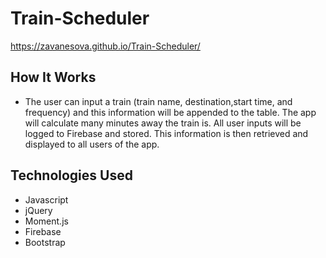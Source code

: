 # Train-Scheduler
https://zavanesova.github.io/Train-Scheduler/

## How It Works
* The user can input a train (train name, destination,start time, and frequency) and this information will be appended to the table. The app will calculate many minutes away the train is. All user inputs will be logged to Firebase and stored. This information is then retrieved and displayed to all users of the app. 

## Technologies Used
* Javascript
* jQuery
* Moment.js
* Firebase
* Bootstrap

